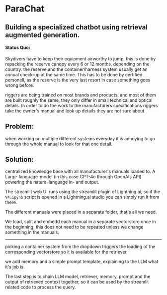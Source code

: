 # ParaChat
## Building a specialized chatbot using retrieval augmented generation.

#### Status Quo:
Skydivers have to keep their equipment airworthy to jump, this is done by repacking the reserve canopy every 6 or 12 months, depending on the country. the reserve and the container/harness system usually get an annual check-up at the same time. 
This has to be done by certified personell, as the reserve is the very last resort in case something goes wrong before.

riggers are being trained on most brands and products, and most of them are built roughly the same, they only differ in small technical and optical details. In order to do the work to the manufacturers specifications riggers take the owner's manual and look up details they are not sure about.

## Problem:
when working on multiple different systems everyday it is annoying to go through the whole manual to look for that one detail.

## Solution:
centralized knowledge base with all manufacturer's manuals loaded to. A Large-language-model (in this case GPT-4o through OpenAIs API) powering the natural language in-  and output.

The streamlit web UI runs using the streamlit plugin of Lightning.ai, so if the `V4.ipynb` script is opened in a Lightning.ai studio you can simply run it from there.

The different manuals were placed in a separate folder, that's all we need.

We load, split and embedd each manual in a separate vectorstore once in the beginning, this does not need to be repeated unless we change something in the manuals.

___

picking a container system from the dropdown triggers the loading of the corresponding vectorstore so it is available for the retriever.

we add memory and a simple prompt template, explaining to the LLM what it's job is.

The last step is to chain LLM model, retriever, memory, prompt and the output of retrieved context together, so it can be used by the streamlit related code to process the query.
